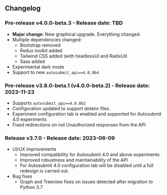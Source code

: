 ## Changelog

### Pre-release v4.0.0-beta.3 - Release date: TBD

* **Major change**: New graphical upgrade. Everything changed.
* Multiple dependencies changed:
    * Bootstrap removed
    * Redux toolkit added
    * Tailwind CSS added (with headlessUI and RadixUI)
    * Sass added
* Experimental dark mode
* Support to new `autosubmit_api==4.0.0b4`


### Pre-release v3.8.0-beta.1 (v4.0.0-beta.2) - Release date: 2023-11-23

* Supports `autosubmit_api==4.0.0b2`
* Configuration updated to support dotenv files.
* Experiment configuration tab is enabled and supported for Autosubmit 4.0 experiments
* Fixed redirections on not Unauthorized responses from the API

### Release v3.7.0 - Release date: 2023-06-09
* UI/UX improvements
    * Improved compatibility for Autosubmit 4.0 and above experiments
    * Improved robustness and maintainability of the API
    * For Autosubmit 4.0 configuration tab will be disabled until a full redesign is carried out.
* Bug fixes
    * Graph and Treeview fixes on issues detected after migration to Python 3.7